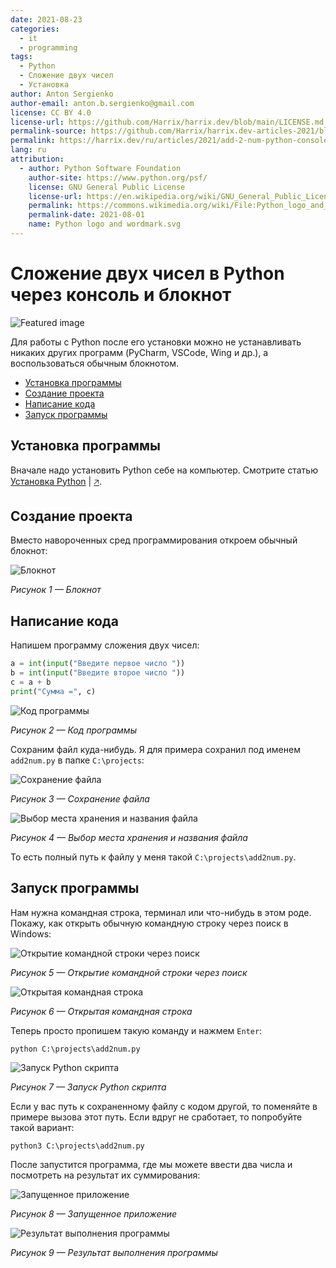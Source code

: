 ```yaml
---
date: 2021-08-23
categories:
  - it
  - programming
tags:
  - Python
  - Сложение двух чисел
  - Установка
author: Anton Sergienko
author-email: anton.b.sergienko@gmail.com
license: CC BY 4.0
license-url: https://github.com/Harrix/harrix.dev/blob/main/LICENSE.md
permalink-source: https://github.com/Harrix/harrix.dev-articles-2021/blob/main/add-2-num-python-console/add-2-num-python-console.md
permalink: https://harrix.dev/ru/articles/2021/add-2-num-python-console/
lang: ru
attribution:
  - author: Python Software Foundation
    author-site: https://www.python.org/psf/
    license: GNU General Public License
    license-url: https://en.wikipedia.org/wiki/GNU_General_Public_License
    permalink: https://commons.wikimedia.org/wiki/File:Python_logo_and_wordmark.svg
    permalink-date: 2021-08-01
    name: Python logo and wordmark.svg
---
```


# Сложение двух чисел в Python через консоль и блокнот

![Featured image](featured-image.svg)

Для работы с Python после его установки можно не устанавливать никаких других программ (PyCharm, VSCode, Wing и др.), а воспользоваться обычным блокнотом.

- [Установка программы](#установка-программы)
- [Создание проекта](#создание-проекта)
- [Написание кода](#написание-кода)
- [Запуск программы](#запуск-программы)

## Установка программы

Вначале надо установить Python себе на компьютер. Смотрите статью [Установка Python](https://github.com/Harrix/harrix.dev-articles-2021/blob/main/install-python/install-python.md) | [🡥](https://harrix.dev/ru/articles/2021/install-python/).

## Создание проекта

Вместо навороченных сред программирования откроем обычный блокнот:

![Блокнот](img/notepad.png)

_Рисунок 1 — Блокнот_

## Написание кода

Напишем программу сложения двух чисел:

```python
a = int(input("Введите первое число "))
b = int(input("Введите второе число "))
c = a + b
print("Сумма =", c)
```

![Код программы](img/code.png)

_Рисунок 2 — Код программы_

Сохраним файл куда-нибудь. Я для примера сохранил под именем `add2num.py` в папке `C:\projects`:

![Сохранение файла](img/save_01.png)

_Рисунок 3 — Сохранение файла_

![Выбор места хранения и названия файла](img/save_02.png)

_Рисунок 4 — Выбор места хранения и названия файла_

То есть полный путь к файлу у меня такой `C:\projects\add2num.py`.

## Запуск программы

Нам нужна командная строка, терминал или что-нибудь в этом роде. Покажу, как открыть обычную командную строку через поиск в Windows:

![Открытие командной строки через поиск](img/cmd_01.png)

_Рисунок 5 — Открытие командной строки через поиск_

![Открытая командная строка](img/cmd_02.png)

_Рисунок 6 — Открытая командная строка_

Теперь просто пропишем такую команду и нажмем `Enter`:

```shell
python C:\projects\add2num.py
```

![Запуск Python скрипта](img/run.png)

_Рисунок 7 — Запуск Python скрипта_

Если у вас путь к сохраненному файлу с кодом другой, то поменяйте в примере вызова этот путь. Если вдруг не сработает, то попробуйте такой вариант:

```shell
python3 C:\projects\add2num.py
```

После запустится программа, где мы можете ввести два числа и посмотреть на результат их суммирования:

![Запущенное приложение](img/result_01.png)

_Рисунок 8 — Запущенное приложение_

![Результат выполнения программы](img/result_02.png)

_Рисунок 9 — Результат выполнения программы_

